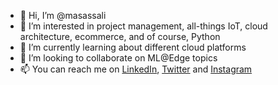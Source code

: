 - 👋 Hi, I’m @masassali
- 👀 I’m interested in project management, all-things IoT, cloud architecture, ecommerce, and of course, Python
- 🌱 I’m currently learning about different cloud platforms
- 💞️ I’m looking to collaborate on ML@Edge topics
- 📫 You can reach me on <a href="https://www.linkedin.com/in/masassali/" target="_blank">LinkedIn</a>, <a href="https://twitter.com/masassali" target="_blank">Twitter</a> and <a href="https://www.instagram.com/masassali/" target="_blank">Instagram</a>



<!---
masassali/masassali is a ✨ special ✨ repository because its `README.md` (this file) appears on your GitHub profile.
You can click the Preview link to take a look at your changes.
--->
